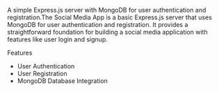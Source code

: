 A simple Express.js server with MongoDB for user authentication and registration.The Social Media App is a basic Express.js server that uses MongoDB for user authentication and registration. It provides a straightforward foundation for building a social media application with features like user login and signup.

Features

- User Authentication
- User Registration
- MongoDB Database Integration
